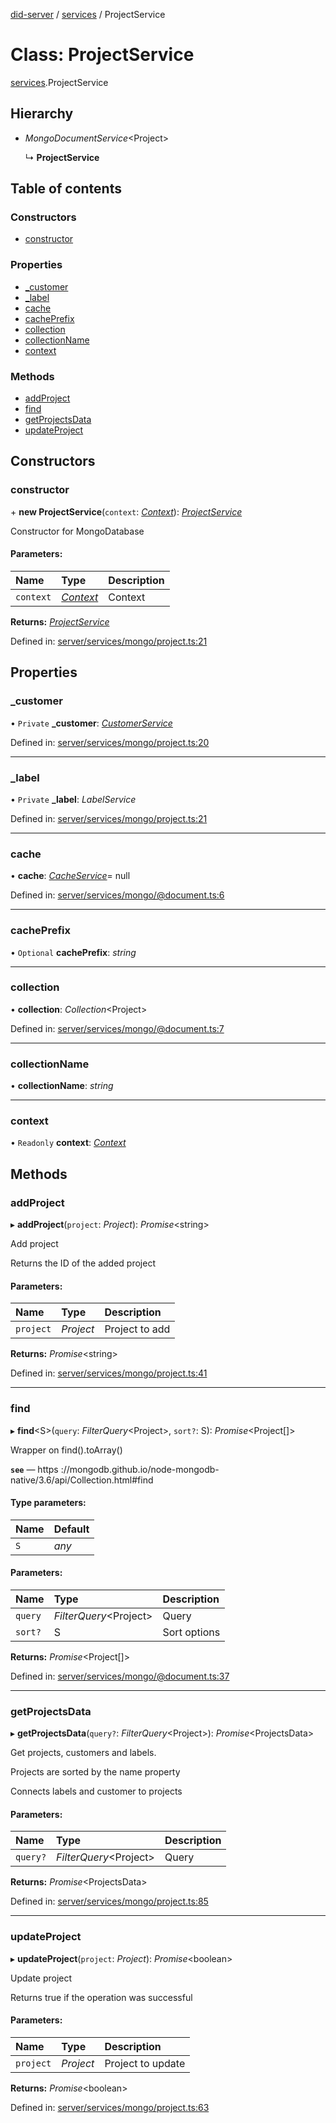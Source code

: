 [did-server](../README.md) / [services](../modules/services.md) / ProjectService

# Class: ProjectService

[services](../modules/services.md).ProjectService

## Hierarchy

* *MongoDocumentService*<Project\>

  ↳ **ProjectService**

## Table of contents

### Constructors

- [constructor](services.projectservice.md#constructor)

### Properties

- [\_customer](services.projectservice.md#_customer)
- [\_label](services.projectservice.md#_label)
- [cache](services.projectservice.md#cache)
- [cachePrefix](services.projectservice.md#cacheprefix)
- [collection](services.projectservice.md#collection)
- [collectionName](services.projectservice.md#collectionname)
- [context](services.projectservice.md#context)

### Methods

- [addProject](services.projectservice.md#addproject)
- [find](services.projectservice.md#find)
- [getProjectsData](services.projectservice.md#getprojectsdata)
- [updateProject](services.projectservice.md#updateproject)

## Constructors

### constructor

\+ **new ProjectService**(`context`: [*Context*](graphql_context.context.md)): [*ProjectService*](services.projectservice.md)

Constructor for MongoDatabase

#### Parameters:

Name | Type | Description |
:------ | :------ | :------ |
`context` | [*Context*](graphql_context.context.md) | Context    |

**Returns:** [*ProjectService*](services.projectservice.md)

Defined in: [server/services/mongo/project.ts:21](https://github.com/Puzzlepart/did/blob/7445431d/server/services/mongo/project.ts#L21)

## Properties

### \_customer

• `Private` **\_customer**: [*CustomerService*](services.customerservice.md)

Defined in: [server/services/mongo/project.ts:20](https://github.com/Puzzlepart/did/blob/7445431d/server/services/mongo/project.ts#L20)

___

### \_label

• `Private` **\_label**: *LabelService*

Defined in: [server/services/mongo/project.ts:21](https://github.com/Puzzlepart/did/blob/7445431d/server/services/mongo/project.ts#L21)

___

### cache

• **cache**: [*CacheService*](services_cache.cacheservice.md)= null

Defined in: [server/services/mongo/@document.ts:6](https://github.com/Puzzlepart/did/blob/7445431d/server/services/mongo/@document.ts#L6)

___

### cachePrefix

• `Optional` **cachePrefix**: *string*

___

### collection

• **collection**: *Collection*<Project\>

Defined in: [server/services/mongo/@document.ts:7](https://github.com/Puzzlepart/did/blob/7445431d/server/services/mongo/@document.ts#L7)

___

### collectionName

• **collectionName**: *string*

___

### context

• `Readonly` **context**: [*Context*](graphql_context.context.md)

## Methods

### addProject

▸ **addProject**(`project`: *Project*): *Promise*<string\>

Add project

Returns the ID of the added project

#### Parameters:

Name | Type | Description |
:------ | :------ | :------ |
`project` | *Project* | Project to add    |

**Returns:** *Promise*<string\>

Defined in: [server/services/mongo/project.ts:41](https://github.com/Puzzlepart/did/blob/7445431d/server/services/mongo/project.ts#L41)

___

### find

▸ **find**<S\>(`query`: *FilterQuery*<Project\>, `sort?`: S): *Promise*<Project[]\>

Wrapper on find().toArray()

**`see`** — https ://mongodb.github.io/node-mongodb-native/3.6/api/Collection.html#find

#### Type parameters:

Name | Default |
:------ | :------ |
`S` | *any* |

#### Parameters:

Name | Type | Description |
:------ | :------ | :------ |
`query` | *FilterQuery*<Project\> | Query   |
`sort?` | S | Sort options    |

**Returns:** *Promise*<Project[]\>

Defined in: [server/services/mongo/@document.ts:37](https://github.com/Puzzlepart/did/blob/7445431d/server/services/mongo/@document.ts#L37)

___

### getProjectsData

▸ **getProjectsData**(`query?`: *FilterQuery*<Project\>): *Promise*<ProjectsData\>

Get projects, customers and labels.

Projects are sorted by the name property

Connects labels and customer to projects

#### Parameters:

Name | Type | Description |
:------ | :------ | :------ |
`query?` | *FilterQuery*<Project\> | Query    |

**Returns:** *Promise*<ProjectsData\>

Defined in: [server/services/mongo/project.ts:85](https://github.com/Puzzlepart/did/blob/7445431d/server/services/mongo/project.ts#L85)

___

### updateProject

▸ **updateProject**(`project`: *Project*): *Promise*<boolean\>

Update project

Returns true if the operation was successful

#### Parameters:

Name | Type | Description |
:------ | :------ | :------ |
`project` | *Project* | Project to update    |

**Returns:** *Promise*<boolean\>

Defined in: [server/services/mongo/project.ts:63](https://github.com/Puzzlepart/did/blob/7445431d/server/services/mongo/project.ts#L63)

